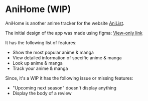 # AniHome (WIP)

AniHome is another anime tracker for the website [AniList](https://anilist.co/home).

The initial design of the app was made using figma: [View-only link](https://www.figma.com/design/Jib1ciye53Igwcx2xYl54d/AniHome?node-id=7-767&t=egdyqKlmfRQ6wp9K-1)

It has the following list of features:
- Show the most popular anime & manga
- View detailed information of specific anime & manga
- Look up anime & manga
- Track your anime & manga

Since, it's a WIP it has the following issue or missing features:
- "Upcoming next season" doesn't display anything
- Display the body of a review
